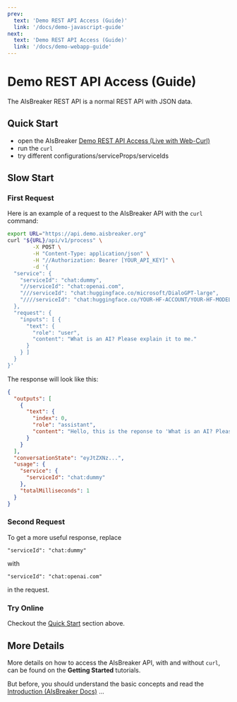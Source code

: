 ```yaml
---
prev:
  text: 'Demo REST API Access (Guide)'
  link: '/docs/demo-javascript-guide'
next:
  text: 'Demo REST API Access (Guide)'
  link: '/docs/demo-webapp-guide'
---
```


Demo REST API Access (Guide)
============================

The AIsBreaker REST API is a normal REST API with JSON data.


## Quick Start
- open the AIsBreaker [Demo REST API Access (Live with Web-Curl)](https://reqbin.com/c-m2n6cdnu)
- run the `curl`
- try different configurations/serviceProps/serviceIds


## Slow Start

### First Request
Here is an example of a request to the AIsBreaker API with the `curl` command:

```bash
export URL="https://api.demo.aisbreaker.org"
curl "${URL}/api/v1/process" \
        -X POST \
        -H "Content-Type: application/json" \
        -H "//Authorization: Bearer [YOUR_API_KEY]" \
        -d '{
  "service": {
    "serviceId": "chat:dummy",
    "//serviceId": "chat:openai.com",
    "///serviceId": "chat:huggingface.co/microsoft/DialoGPT-large",
    "////serviceId": "chat:huggingface.co/YOUR-HF-ACCOUNT/YOUR-HF-MODEL"
  },
  "request": {
    "inputs": [ {
      "text": {
        "role": "user",
        "content": "What is an AI? Please explain it to me."
      }
    } ]
  }
}'
```

The response will look like this:

```json
{
  "outputs": [
    {
      "text": {
        "index": 0,
        "role": "assistant",
        "content": "Hello, this is the reponse to 'What is an AI? Please explain it to me.' from DummyAssistantService ... To get a useful answer, choose a different service/serviceId ..."
      }
    }
  ],
  "conversationState": "eyJtZXNz...",
  "usage": {
    "service": {
      "serviceId": "chat:dummy"
    },
    "totalMilliseconds": 1
  }
}
```

### Second Request
To get a more useful response, replace

  `"serviceId": "chat:dummy"`
  
with

   `"serviceId": "chat:openai.com"`
   
in the request.


### Try Online
Checkout the [Quick Start](#quick-start) section above.


## More Details
More details on how to access the AIsBreaker API, with and without `curl`, can be found on the **Getting Started** tutorials.

But before, you should understand the basic concepts and read the [Introduction (AIsBreaker Docs)](/docs/) ...
